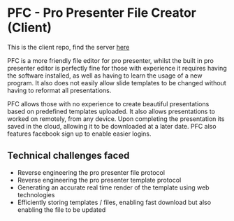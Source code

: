 # PFC - Pro Presenter File Creator (Client)
This is the client repo, find the server [here](https://github.com/kevindoveton/pp-file-creator-server)

PFC is a more friendly file editor for pro presenter, whilst the built in pro presenter editor is perfectly fine for those
with experience it requires having the software installed, as well as having to learn the usage of a new program. It also
does not easily allow slide templates to be changed without having to reformat all presentations.

PFC allows those with no experience to create beautiful presentations based on predefined templates uploaded. It also allows 
presentations to worked on remotely, from any device. Upon completing the presentation its saved in the cloud, allowing it 
to be downloaded at a later date. PFC also features facebook sign up to enable easier logins.

## Technical challenges faced
  - Reverse engineering the pro presenter file protocol
  - Reverse engineering the pro presenter template protocol
  - Generating an accurate real time render of the template using web technologies
  - Efficiently storing templates / files, enabling fast download but also enabling the file to be updated
